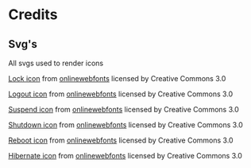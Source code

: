 # Credits
## Svg's
All svgs used to render icons

[Lock icon](lock.svg) from [onlinewebfonts](https://www.onlinewebfonts.com/icon/312) licensed by Creative Commons 3.0

[Logout icon](logout.svg) from [onlinewebfonts](https://www.onlinewebfonts.com/icon/248752) licensed by Creative Commons 3.0

[Suspend icon](suspend.svg) from [onlinewebfonts](https://www.onlinewebfonts.com/icon/168887) licensed by Creative Commons 3.0

[Shutdown icon](shutdown.svg) from [onlinewebfonts](https://www.onlinewebfonts.com/icon/343335) licensed by Creative Commons 3.0

[Reboot icon](reboot.svg) from [onlinewebfonts](https://www.onlinewebfonts.com/icon/249921) licensed by Creative Commons 3.0

[Hibernate icon](hibernate.svg) from [onlinewebfonts](https://www.onlinewebfonts.com/icon/20206) licensed by Creative Commons 3.0

